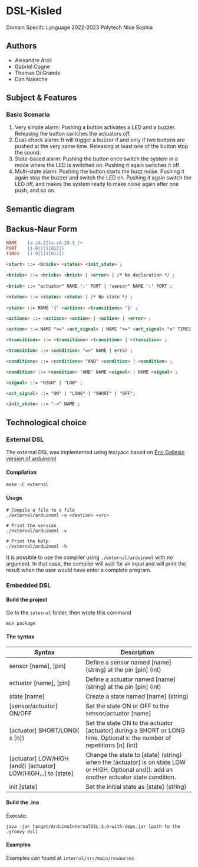 # DSL-Kisled
Domain Specifc Language 2022-2023 Polytech Nice Sophia

## Authors
* Alexandre Arcil
* Gabriel Cogne
* Thomas Di Grande
* Dan Nakache

## Subject & Features
### Basic Scenario
1. Very simple alarm: Pushing a button activates a LED and a buzzer. Releasing the button switches
the actuators off.
2. Dual-check alarm: It will trigger a buzzer if and only if two buttons are pushed at the very same
   time. Releasing at least one of the button stop the sound.
3. State-based alarm: Pushing the button once switch the system in a mode where the LED is switched
   on. Pushing it again switches it off.
4. Multi-state alarm: Pushing the button starts the buzz noise. Pushing it again stop the buzzer and
   switch the LED on. Pushing it again switch the LED off, and makes the system ready to make noise
   again after one push, and so on.

## Semantic diagram

## Backus-Naur Form
```lex
NAME    [a-zA-Z][a-zA-Z0-9_]+
PORT    [1-9]|(1[012])
TIMES   [1-9]|(1[012])
```

```html
<start> ::= <bricks> <states> <init_state> ;

<bricks> ::= <bricks> <brick> | <error> | /* No declaration */ ;
    
<brick> ::= "actuator" NAME ':' PORT | "sensor" NAME ':' PORT ;

<states> ::= <states> <state> | /* No state */ ;
    
<state> ::= NAME '{' <actions> <transitions> '}' ;

<actions> ::= <actions> <action> | <action> | <error> ;

<action> ::= NAME "<=" <act_signal> | NAME "<=" <act_signal> "x" TIMES ;

<transitions> ::= <transitions> <transition> | <transition> ;

<transition> ::= <condition> "=>" NAME | error ;

<conditions> ::= <conditions> "AND" <condition> | <condition> ;

<condition> ::= <condition> 'AND' NAME <signal> | NAME <signal> ;

<signal> ::= "HIGH" | "LOW" ;

<act_signal> ::= "ON" | "LONG" | "SHORT" | "OFF";

<init_state> ::= "->" NAME ;
```

## Technological choice
### External DSL
The external DSL was implemented using lex/yacc based on [Éric Gallesio version of arduinoml](https://github.com/mosser/ArduinoML-kernel/tree/master/externals/yacc)

#### Compilation
```shell
make -C external
```

#### Usage
```shell
# Compile a file to a file
./external/arduinoml -o <destion> <src>

# Print the version
./external/arduinoml -v

# Print the help
./external/arduinoml -h
```

It is possible to use the compiler using `./external/arduinoml` with no argument. In that case, the compiler will wait for an input and will print the result
when the user would have enter a complete program.

### Embedded DSL
#### Build the project
Go to the `internal` folder, then wrote this command
```shell
mvn package
```
#### The syntax
| Syntax | Description |
|--------|-------------|
|sensor [name], [pin]|Define a sensor named [name] (string) at the pin [pin] (int)|
|actuator [name], [pin]|Define a actuator named [name] (string) at the pin [pin] (int)|
|state [name]|Create a state named [name] (string)|
|[sensor/actuator] ON/OFF|Set the state ON or OFF to the sensor/actuator [name]|
|[actuator] SHORT/LONG( x [n])|Set the state ON to the actuator [actuator] during a SHORT or LONG time. Optional x: the number of repetitions [n] (int)|
|[actuator] LOW/HIGH (and() [actuator] LOW/HIGH...] to [state]|Change the state to [state] (string) when the [actuator] is on state LOW or HIGH. Optional and(): add an another actuator state condition.|
|init [state]|Set the initial state as [state] (string)|
#### Build the .ino
Execute:
```shell
java -jar target/ArduinoInternalDSL-1.0-with-deps.jar [path to the .groovy dsl]
```
#### Examples
Examples can found at `internal/src/main/resources`